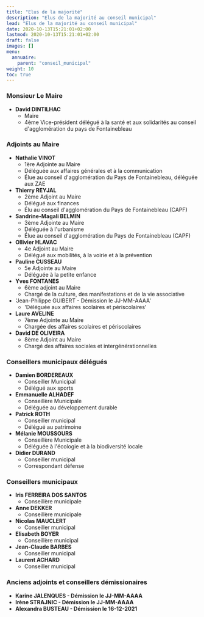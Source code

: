 ```yaml
---
title: "Elus de la majorité"
description: "Elus de la majorité au conseil municipal"
lead: "Elus de la majorité au conseil municipal"
date: 2020-10-13T15:21:01+02:00
lastmod: 2020-10-13T15:21:01+02:00
draft: false
images: []
menu:
  annuaire:
    parent: "conseil_municipal"
weight: 10
toc: true
---
```


### Monsieur Le Maire
- **David DINTILHAC**
  - Maire
  - 4ème Vice-président délégué à la santé et aux solidarités au conseil d'agglomération du pays de Fontainebleau

### Adjoints au Maire
- **Nathalie VINOT**
  - 1ère Adjointe au Maire
  - Déléguée aux affaires générales et à la communication
  - Élue au conseil d'agglomération du Pays de Fontainebleau, déléguée aux ZAE
- **Thierry REYJAL**
  - 2ème Adjoint au Maire
  - Délégué aux finances
  - Élu au conseil d'agglomération du Pays de Fontainebleau (CAPF)
- **Sandrine-Magali BELMIN**
  - 3ème Adjointe au Maire
  - Déléguée à l'urbanisme
  - Élue au conseil d'agglomération du Pays de Fontainebleau (CAPF)
- **Ollivier HLAVAC**
  - 4e Adjoint au Maire
  - Délégué aux mobilités, à la voirie et à la prévention
- **Pauline CUSSEAU**
  - 5e Adjointe au Maire
  - Déléguée à la petite enfance
- **Yves FONTANES**
  - 6ème adjoint au Maire
  - Chargé de la culture, des manifestations et de la vie associative
- 'Jean-Philippe GUIBERT - Démission le JJ-MM-AAAA'
  - 'Déléguée aux affaires scolaires et périscolaires'
- **Laure AVELINE**
  - 7ème Adjointe au Maire
  - Chargée des affaires scolaires et périscolaires
- **David DE OLIVEIRA**
  - 8ème Adjoint au Maire
  - Chargé des affaires sociales et intergénérationnelles

### Conseillers municipaux délégués
- **Damien BORDEREAUX**
  - Conseiller Municipal
  - Délégué aux sports
- **Emmanuelle ALHADEF**
  - Conseillère Municipale
  - Déléguée au développement durable
- **Patrick ROTH**
  - Conseiller municipal
  - Délégué au patrimoine
- **Mélanie MOUSSOURS**
  - Conseillère Municipale
  - Déléguée à l'écologie et à la biodiversité locale
- **Didier DURAND**
  - Conseiller municipal
  - Correspondant défense

### Conseillers municipaux
- **Iris FERREIRA DOS SANTOS**
  - Conseillère municipale
- **Anne DEKKER**
  - Conseillère municipale
- **Nicolas MAUCLERT**
  - Conseiller municipal
- **Elisabeth BOYER**
  - Conseillère municipal
- **Jean-Claude BARBES**
  - Conseiller municipal
- **Laurent ACHARD**
  - Conseiller municipal

### Anciens adjoints et conseillers démissionaires

- **Karine JALENQUES - Démission le JJ-MM-AAAA**
- **Irène STRAJNIC - Démission le JJ-MM-AAAA**
- **Alexandra BUSTEAU - Démission le 16-12-2021**